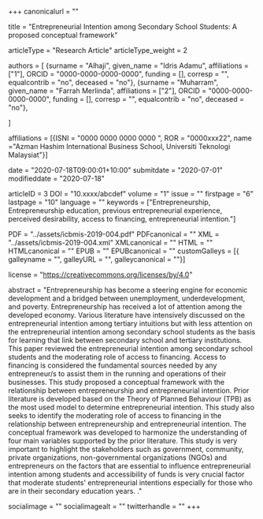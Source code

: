 +++
canonicalurl = ""

title = "Entrepreneurial Intention among Secondary School Students: A proposed conceptual framework"

articleType = "Research Article"
articleType_weight = 2

authors = [
  {surname = "Alhaji",  given_name = "Idris Adamu",  affiliations = ["1"],  ORCID = "0000-0000-0000-0000", funding = [], corresp = "", equalcontrib = "no", deceased = "no"},
  {surname = "Muharram",  given_name = "Farrah Merlinda",  affiliations = ["2"],  ORCID = "0000-0000-0000-0000", funding = [], corresp = "", equalcontrib = "no", deceased = "no"},
  
]

affiliations = [{ISNI = "0000 0000 0000 0000 ", ROR = "0000xxx22", name ="Azman Hashim International Business School, Universiti Teknologi Malaysiat"}]

date = "2020-07-18T09:00:01+10:00"
submitdate = "2020-07-01"
modifieddate = "2020-07-18"

articleID = 3
DOI = "10.xxxx/abcdef"
volume = "1"
issue = ""
firstpage = "6"
lastpage = "10"
language = ""
keywords = ["Entrepreneurship, Entrepreneurship education, previous entrepreneurial experience, perceived desirability, access to financing, entrepreneurial intention."]


PDF = "../assets/icbmis-2019-004.pdf"
PDFcanonical = ""
XML = "../assets/icbmis-2019-004.xml"
XMLcanonical = ""
HTML = ""
HTMLcanonical = ""
EPUB = ""
EPUBcanonical = ""
customGalleys = [{ galleyname = "", galleyURL = "", galleycanonical = ""}]

license = "https://creativecommons.org/licenses/by/4.0"

abstract = "Entrepreneurship has become a steering engine for economic development and a bridged between unemployment, underdevelopment, and poverty. Entrepreneurship has received a lot of attention among the developed economy. Various literature have intensively discussed on the entrepreneurial intention among tertiary intuitions but with less attention on the entrepreneurial intention among secondary school students as the basis for learning that link between secondary school and tertiary institutions. This paper reviewed the entrepreneurial intention among secondary school students and the moderating role of access to financing. Access to financing is considered the fundamental sources needed by any entrepreneur/s to assist them in the running and operations of their businesses. This study proposed a conceptual framework with the relationship between entrepreneurship and entrepreneurial intention. Prior literature is developed based on the Theory of Planned Behaviour (TPB) as the most used model to determine entrepreneurial intention. This study also seeks to identify the moderating role of access to financing in the relationship between entrepreneurship and entrepreneurial intention. The conceptual framework was developed to harmonize the understanding of four main variables supported by the prior literature. This study is very important to highlight the stakeholders such as government, community, private organizations, non-governmental organizations (NGOs) and entrepreneurs on the factors that are essential to influence entrepreneurial intention among students and accessibility of funds is very crucial factor that moderate students' entrepreneurial intentions especially for those who are in their secondary education years. ."


socialimage = ""
socialimagealt = ""
twitterhandle = ""
+++

